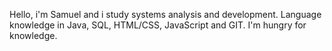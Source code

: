 Hello, i'm Samuel and i study systems analysis and development.
Language knowledge in Java, SQL, HTML/CSS, JavaScript and GIT.
I'm hungry for knowledge.

